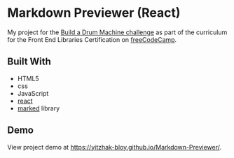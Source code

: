 # Markdown Previewer (React)

My project for the [Build a Drum Machine challenge](https://www.freecodecamp.org/learn/front-end-libraries/front-end-libraries-projects/build-a-drum-machine) as part of the curriculum for the Front End Libraries Certification on [freeCodeCamp](https://www.freecodecamp.org/). 

## Built With
- HTML5
- css
- JavaScript
- [react](https://reactjs.org/)
- [marked](https://github.com/markedjs/marked) library

## Demo
View project demo at https://yitzhak-bloy.github.io/Markdown-Previewer/.
